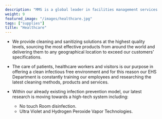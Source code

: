 ```yaml
---
description: "MMS is a global leader in facilities management services in the Healthcare sector"
weight: 9
featured_image: "/images/healthcare.jpg"
tags: ["supplies"]
title: "Healthcare"
---
```

- We provide cleaning and sanitizing solutions at the highest quality levels, sourcing the most effective products from around the world and delivering them to any geographical location to exceed our customers’ specifications.

- The care of patients, healthcare workers and visitors is our purpose in offering a clean infectious free environment and for this reason our EHS Department is constantly training our employees and researching the latest cleaning methods, products and services.

- Within our already existing infection prevention model, our latest research is moving towards a high-tech system including:
    - No touch Room disinfection.
    - Ultra Violet and Hydrogen Peroxide Vapor Technologies.
